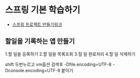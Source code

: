 # 스프링 기본 학습하기

- [스프링 프로젝트 만들기링크](https://start.spring.io)

## 할일을 기록하는 앱 만들기
1.할 일을 등록하기
2.할 일을 목록조회
3.힐 일 완료처리
4.할 일 삭제하기

shift 두번누르고 vm옵션 검색후
-Dfile.encoding=UTF-8
-Dconsole.encoding=UTF-8
붙이기